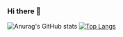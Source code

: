 ### Hi there 👋

![Anurag's GitHub stats](https://github-readme-stats.vercel.app/api?username=erjusstafa&show_icons=true&theme=gradient)
[![Top Langs](https://github-readme-stats.vercel.app/api/top-langs/?username=erjusstafa&layout=compact)](https://github.com/erjusstafa/github-readme-stats)

